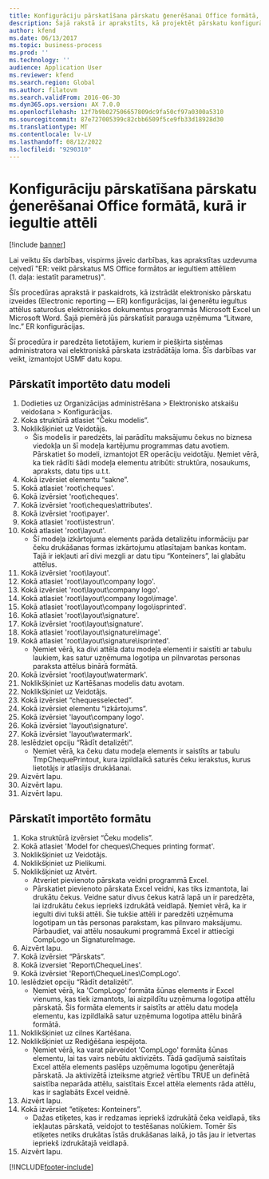 ```yaml
---
title: Konfigurāciju pārskatīšana pārskatu ģenerēšanai Office formātā, kurā ir iegultie attēli
description: Šajā rakstā ir aprakstīts, kā projektēt pārskatu konfigurācijas, lai ģenerētu elektroniskos dokumentus, kas satur iegultus attēlus. (1. daļa - parametru iestatīšana).
author: kfend
ms.date: 06/13/2017
ms.topic: business-process
ms.prod: ''
ms.technology: ''
audience: Application User
ms.reviewer: kfend
ms.search.region: Global
ms.author: filatovm
ms.search.validFrom: 2016-06-30
ms.dyn365.ops.version: AX 7.0.0
ms.openlocfilehash: 12f7b9b027506657809dc9fa50cf97a0300a5310
ms.sourcegitcommit: 87e727005399c82cbb6509f5ce9fb33d18928d30
ms.translationtype: MT
ms.contentlocale: lv-LV
ms.lasthandoff: 08/12/2022
ms.locfileid: "9290310"
---
```

# <a name="review-configurations-to-generate-reports-in-office-format-that-have-embedded-images"></a>Konfigurāciju pārskatīšana pārskatu ģenerēšanai Office formātā, kurā ir iegultie attēli

[!include [banner](../../includes/banner.md)]

Lai veiktu šīs darbības, vispirms jāveic darbības, kas aprakstītas uzdevuma ceļvedī "ER: veikt pārskatus MS Office formātos ar iegultiem attēliem (1. daļa: iestatīt parametrus)".

Šīs procedūras aprakstā ir paskaidrots, kā izstrādāt elektronisko pārskatu izveides (Electronic reporting — ER) konfigurācijas, lai ģenerētu iegultus attēlus saturošus elektroniskos dokumentus programmās Microsoft Excel un Microsoft Word. Šajā piemērā jūs pārskatīsit parauga uzņēmuma “Litware, Inc.” ER konfigurācijas. 

Šī procedūra ir paredzēta lietotājiem, kuriem ir piešķirta sistēmas administratora vai elektroniskā pārskata izstrādātāja loma. Šīs darbības var veikt, izmantojot USMF datu kopu.


## <a name="review-the-imported-data-model"></a>Pārskatīt importēto datu modeli
1. Dodieties uz Organizācijas administrēšana > Elektronisko atskaišu veidošana > Konfigurācijas.
2. Koka struktūrā atlasiet “Čeku modelis”.
3. Noklikšķiniet uz Veidotājs.
    * Šis modelis ir paredzēts, lai parādītu maksājumu čekus no biznesa viedokļa un šī modeļa kartējumu programmas datu avotiem. Pārskatiet šo modeli, izmantojot ER operāciju veidotāju. Ņemiet vērā, ka tiek rādīti šādi modeļa elementu atribūti: struktūra, nosaukums, apraksts, datu tips u.t.t.   
4. Kokā izvērsiet elementu “sakne”.
5. Kokā atlasiet 'root\cheques'.
6. Kokā izvērsiet 'root\cheques'.
7. Kokā izvērsiet 'root\cheques\attributes'.
8. Kokā izvērsiet 'root\payer'.
9. Kokā atlasiet 'root\istestrun'.
10. Kokā atlasiet 'root\layout'.
    * Šī modeļa izkārtojuma elements parāda detalizētu informāciju par čeku drukāšanas formas izkārtojumu atlasītajam bankas kontam. Tajā ir iekļauti arī divi mezgli ar datu tipu “Konteiners”, lai glabātu attēlus.   
11. Kokā izvērsiet 'root\layout'.
12. Kokā atlasiet 'root\layout\company logo'.
13. Kokā izvērsiet 'root\layout\company logo'.
14. Kokā atlasiet 'root\layout\company logo\image'.
15. Kokā atlasiet 'root\layout\company logo\isprinted'.
16. Kokā atlasiet 'root\layout\signature'.
17. Kokā izvērsiet 'root\layout\signature'.
18. Kokā atlasiet 'root\layout\signature\image'.
19. Kokā atlasiet 'root\layout\signature\isprinted'.
    * Ņemiet vērā, ka divi attēla datu modeļa elementi ir saistīti ar tabulu laukiem, kas satur uzņēmuma logotipa un pilnvarotas personas paraksta attēlus binārā formātā.  
20. Kokā izvērsiet 'root\layout\watermark'.
21. Noklikšķiniet uz Kartēšanas modelis datu avotam.
22. Noklikšķiniet uz Veidotājs.
23. Kokā izvērsiet “chequesselected”.
24. Kokā izvērsiet elementu “izkārtojums”.
25. Kokā izvērsiet 'layout\company logo'.
26. Kokā izvērsiet 'layout\signature'.
27. Kokā izvērsiet 'layout\watermark'.
28. Ieslēdziet opciju “Rādīt detalizēti”.
    * Ņemiet vērā, ka čeku datu modeļa elements ir saistīts ar tabulu TmpChequePrintout, kura izpildlaikā saturēs čeku ierakstus, kurus lietotājs ir atlasījis drukāšanai.   
29. Aizvērt lapu.
30. Aizvērt lapu.
31. Aizvērt lapu.

## <a name="review-the-imported-format"></a>Pārskatīt importēto formātu
1. Koka struktūrā izvērsiet “Čeku modelis”.
2. Kokā atlasiet 'Model for cheques\Cheques printing format'.
3. Noklikšķiniet uz Veidotājs.
4. Noklikšķiniet uz Pielikumi.
5. Noklikšķiniet uz Atvērt.
    * Atveriet pievienoto pārskata veidni programmā Excel.  
    * Pārskatiet pievienoto pārskata Excel veidni, kas tiks izmantota, lai drukātu čekus. Veidne satur divus čekus katrā lapā un ir paredzēta, lai izdrukātu čekus iepriekš izdrukātā veidlapā. Ņemiet vērā, ka ir iegulti divi tukši attēli. Šie tukšie attēli ir paredzēti uzņēmuma logotipam un tās personas parakstam, kas pilnvaro maksājumu. Pārbaudiet, vai attēlu nosaukumi programmā Excel ir attiecīgi CompLogo un SignatureImage.   
6. Aizvērt lapu.
7. Kokā izvērsiet “Pārskats”.
8. Kokā izversiet 'Report\ChequeLines'.
9. Kokā izvērsiet 'Report\ChequeLines\CompLogo'.
10. Ieslēdziet opciju “Rādīt detalizēti”.
    * Ņemiet vērā, ka 'CompLogo' formāta šūnas elements ir Excel vienums, kas tiek izmantots, lai aizpildītu uzņēmuma logotipa attēlu pārskatā. Šis formāta elements ir saistīts ar attēlu datu modeļa elementu, kas izpildlaikā satur uzņēmuma logotipa attēlu binārā formātā.   
11. Noklikšķiniet uz cilnes Kartēšana.
12. Noklikšķiniet uz Rediģēšana iespējota.
    * Ņemiet vērā, ka varat pārveidot 'CompLogo' formāta šūnas elementu, lai tas vairs nebūtu aktivizēts. Tādā gadījumā saistītais Excel attēla elements paslēps uzņēmuma logotipu ģenerētajā pārskatā. Ja aktivizētā izteiksme atgriež vērtību TRUE un definētā saistība neparāda attēlu, saistītais Excel attēla elements rāda attēlu, kas ir saglabāts Excel veidnē.   
13. Aizvērt lapu.
14. Kokā izvērsiet “etiķetes: Konteiners”.
    * Dažas etiķetes, kas ir redzamas iepriekš izdrukātā čeka veidlapā, tiks iekļautas pārskatā, veidojot to testēšanas nolūkiem. Tomēr šīs etiķetes netiks drukātas īstās drukāšanas laikā, jo tās jau ir ietvertas iepriekš izdrukātajā veidlapā.  
15. Aizvērt lapu.



[!INCLUDE[footer-include](../../../../includes/footer-banner.md)]
